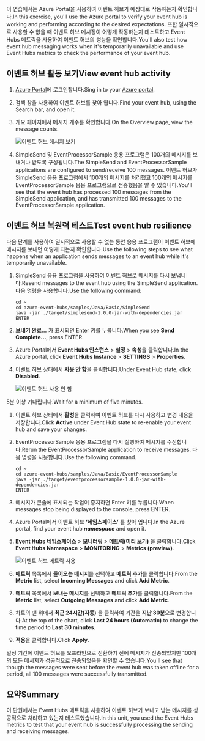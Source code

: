 <span data-ttu-id="b3354-101">이 연습에서는 Azure Portal을 사용하여 이벤트 허브가 예상대로 작동하는지 확인합니다.</span><span class="sxs-lookup"><span data-stu-id="b3354-101">In this exercise, you'll use the Azure portal to verify your event hub is working and performing according to the desired expectations.</span></span> <span data-ttu-id="b3354-102">또한 일시적으로 사용할 수 없을 때 이벤트 허브 메시징이 어떻게 작동하는지 테스트하고 Event Hubs 메트릭을 사용하여 이벤트 허브의 성능을 확인합니다.</span><span class="sxs-lookup"><span data-stu-id="b3354-102">You'll also test how event hub messaging works when it's temporarily unavailable and use Event Hubs metrics to check the performance of your event hub.</span></span>

## <a name="view-event-hub-activity"></a><span data-ttu-id="b3354-103">이벤트 허브 활동 보기</span><span class="sxs-lookup"><span data-stu-id="b3354-103">View event hub activity</span></span>

1. <span data-ttu-id="b3354-104">[Azure Portal](https://portal.azure.com?azure-portal=true)에 로그인합니다.</span><span class="sxs-lookup"><span data-stu-id="b3354-104">Sing in to your [Azure portal](https://portal.azure.com?azure-portal=true).</span></span>
1. <span data-ttu-id="b3354-105">검색 창을 사용하여 이벤트 허브를 찾아 엽니다.</span><span class="sxs-lookup"><span data-stu-id="b3354-105">Find your event hub, using the Search bar, and open it.</span></span>

1. <span data-ttu-id="b3354-106">개요 페이지에서 메시지 개수를 확인합니다.</span><span class="sxs-lookup"><span data-stu-id="b3354-106">On the Overview page, view the message counts.</span></span>

    ![이벤트 허브 메시지 보기](../media-draft/6-view-messages.png)

1. <span data-ttu-id="b3354-108">SimpleSend 및 EventProcessorSample 응용 프로그램은 100개의 메시지를 보내거나 받도록 구성됩니다.</span><span class="sxs-lookup"><span data-stu-id="b3354-108">The SimpleSend and EventProcessorSample applications are configured to send/receive 100 messages.</span></span> <span data-ttu-id="b3354-109">이벤트 허브가 SimpleSend 응용 프로그램에서 100개의 메시지를 처리했고 100개의 메시지를 EventProcessorSample 응용 프로그램으로 전송했음을 알 수 있습니다.</span><span class="sxs-lookup"><span data-stu-id="b3354-109">You'll see that the event hub has processed 100 messages from the SimpleSend application, and has transmitted 100 messages to the EventProcessorSample application.</span></span>

## <a name="test-event-hub-resilience"></a><span data-ttu-id="b3354-110">이벤트 허브 복원력 테스트</span><span class="sxs-lookup"><span data-stu-id="b3354-110">Test event hub resilience</span></span>

<span data-ttu-id="b3354-111">다음 단계를 사용하여 일시적으로 사용할 수 없는 동안 응용 프로그램이 이벤트 허브에 메시지를 보내면 어떻게 되는지 확인합니다.</span><span class="sxs-lookup"><span data-stu-id="b3354-111">Use the following steps to see what happens when an application sends messages to an event hub while it's temporarily unavailable.</span></span>

1. <span data-ttu-id="b3354-112">SimpleSend 응용 프로그램을 사용하여 이벤트 허브로 메시지를 다시 보냅니다.</span><span class="sxs-lookup"><span data-stu-id="b3354-112">Resend messages to the event hub using the SimpleSend application.</span></span> <span data-ttu-id="b3354-113">다음 명령을 사용합니다.</span><span class="sxs-lookup"><span data-stu-id="b3354-113">Use the following command:</span></span>

    ```azurecli
    cd ~
    cd azure-event-hubs/samples/Java/Basic/SimpleSend
    java -jar ./target/simplesend-1.0.0-jar-with-dependencies.jar
    ENTER
    ```

1. <span data-ttu-id="b3354-114">**보내기 완료...** 가 표시되면 Enter 키를 누릅니다.</span><span class="sxs-lookup"><span data-stu-id="b3354-114">When you see **Send Complete...**, press ENTER.</span></span>

1. <span data-ttu-id="b3354-115">Azure Portal에서 **Event Hubs 인스턴스** > **설정** > **속성**을 클릭합니다.</span><span class="sxs-lookup"><span data-stu-id="b3354-115">In the Azure portal, click **Event Hubs Instance** > **SETTINGS** > **Properties**.</span></span>
1. <span data-ttu-id="b3354-116">이벤트 허브 상태에서 **사용 안 함**을 클릭합니다.</span><span class="sxs-lookup"><span data-stu-id="b3354-116">Under Event Hub state, click **Disabled**.</span></span>

    ![이벤트 허브 사용 안 함](../media-draft/7-disable-event-hub.png)

<span data-ttu-id="b3354-118">5분 이상 기다립니다.</span><span class="sxs-lookup"><span data-stu-id="b3354-118">Wait for a minimum of five minutes.</span></span>

1. <span data-ttu-id="b3354-119">이벤트 허브 상태에서 **활성**을 클릭하여 이벤트 허브를 다시 사용하고 변경 내용을 저장합니다.</span><span class="sxs-lookup"><span data-stu-id="b3354-119">Click **Active** under Event Hub state to re-enable your event hub and save your changes.</span></span>
1. <span data-ttu-id="b3354-120">EventProcessorSample 응용 프로그램을 다시 실행하여 메시지를 수신합니다.</span><span class="sxs-lookup"><span data-stu-id="b3354-120">Rerun the EventProcessorSample application to receive messages.</span></span> <span data-ttu-id="b3354-121">다음 명령을 사용합니다.</span><span class="sxs-lookup"><span data-stu-id="b3354-121">Use the following command.</span></span>

    ```azurecli
    cd ~
    cd azure-event-hubs/samples/Java/Basic/EventProcessorSample
    java -jar ./target/eventprocessorsample-1.0.0-jar-with-dependencies.jar
    ENTER
    ```

1. <span data-ttu-id="b3354-122">메시지가 콘솔에 표시되는 작업이 중지하면 Enter 키를 누릅니다.</span><span class="sxs-lookup"><span data-stu-id="b3354-122">When messages stop being displayed to the console, press ENTER.</span></span>

1. <span data-ttu-id="b3354-123">Azure Portal에서 이벤트 허브 **‘네임스페이스’** 를 찾아 엽니다.</span><span class="sxs-lookup"><span data-stu-id="b3354-123">In the Azure portal, find your event hub **_namespace_** and open it.</span></span> 

1. <span data-ttu-id="b3354-124">**Event Hubs 네임스페이스** > **모니터링** > **메트릭(미리 보기)** 을 클릭합니다.</span><span class="sxs-lookup"><span data-stu-id="b3354-124">Click **Event Hubs Namespace** > **MONITORING** > **Metrics (preview)**.</span></span>

    ![이벤트 허브 메트릭 사용](../media-draft/7-event-hub-metrics.png)

1. <span data-ttu-id="b3354-126">**메트릭** 목록에서 **들어오는 메시지**를 선택하고 **메트릭 추가**를 클릭합니다.</span><span class="sxs-lookup"><span data-stu-id="b3354-126">From the **Metric** list, select **Incoming Messages** and click **Add Metric**.</span></span>
1. <span data-ttu-id="b3354-127">**메트릭** 목록에서 **보내는 메시지**를 선택하고 **메트릭 추가**를 클릭합니다.</span><span class="sxs-lookup"><span data-stu-id="b3354-127">From the **Metric** list, select **Outgoing Messages** and click **Add Metric**.</span></span>
1. <span data-ttu-id="b3354-128">차트의 맨 위에서 **최근 24시간(자동)** 을 클릭하여 기간을 **지난 30분**으로 변경합니다.</span><span class="sxs-lookup"><span data-stu-id="b3354-128">At the top of the chart, click **Last 24 hours (Automatic)** to change the time period to **Last 30 minutes**.</span></span>
1. <span data-ttu-id="b3354-129">**적용**을 클릭합니다.</span><span class="sxs-lookup"><span data-stu-id="b3354-129">Click **Apply**.</span></span>

<span data-ttu-id="b3354-130">일정 기간에 이벤트 허브를 오프라인으로 전환하기 전에 메시지가 전송되었지만 100개의 모든 메시지가 성공적으로 전송되었음을 확인할 수 있습니다.</span><span class="sxs-lookup"><span data-stu-id="b3354-130">You'll see that though the messages were sent before the event hub was taken offline for a period, all 100 messages were successfully transmitted.</span></span>

## <a name="summary"></a><span data-ttu-id="b3354-131">요약</span><span class="sxs-lookup"><span data-stu-id="b3354-131">Summary</span></span>

<span data-ttu-id="b3354-132">이 단원에서는 Event Hubs 메트릭을 사용하여 이벤트 허브가 보내고 받는 메시지를 성공적으로 처리하고 있는지 테스트했습니다.</span><span class="sxs-lookup"><span data-stu-id="b3354-132">In this unit, you used the Event Hubs metrics to test that your event hub is successfully processing the sending and receiving messages.</span></span>
